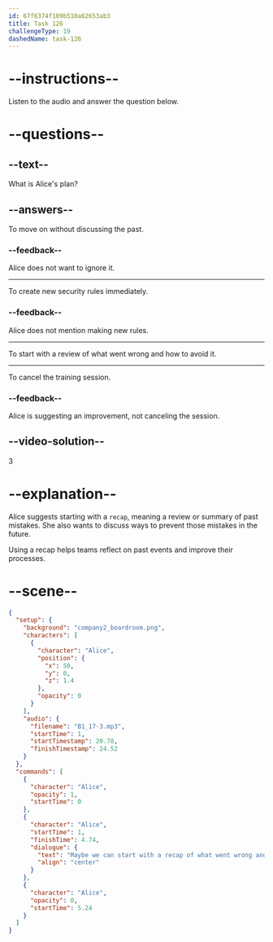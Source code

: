 ```yaml
---
id: 67f6374f109b510a62653ab3
title: Task 126
challengeType: 19
dashedName: task-126
---
```


<!-- (audio) Alice: Maybe we can start with a recap of what went wrong and how to avoid it in the future. -->

# --instructions--

Listen to the audio and answer the question below.

# --questions--

## --text--

What is Alice's plan?

## --answers--

To move on without discussing the past.

### --feedback--

Alice does not want to ignore it.

---

To create new security rules immediately.

### --feedback--

Alice does not mention making new rules.

---

To start with a review of what went wrong and how to avoid it.

---

To cancel the training session.

### --feedback--

Alice is suggesting an improvement, not canceling the session.

## --video-solution--

3

# --explanation--

Alice suggests starting with a `recap`, meaning a review or summary of past mistakes. She also wants to discuss ways to prevent those mistakes in the future.

Using a recap helps teams reflect on past events and improve their processes.

# --scene--

```json
{
  "setup": {
    "background": "company2_boardroom.png",
    "characters": [
      {
        "character": "Alice",
        "position": {
          "x": 50,
          "y": 0,
          "z": 1.4
        },
        "opacity": 0
      }
    ],
    "audio": {
      "filename": "B1_17-3.mp3",
      "startTime": 1,
      "startTimestamp": 20.78,
      "finishTimestamp": 24.52
    }
  },
  "commands": [
    {
      "character": "Alice",
      "opacity": 1,
      "startTime": 0
    },
    {
      "character": "Alice",
      "startTime": 1,
      "finishTime": 4.74,
      "dialogue": {
        "text": "Maybe we can start with a recap of what went wrong and how to avoid it in the future.",
        "align": "center"
      }
    },
    {
      "character": "Alice",
      "opacity": 0,
      "startTime": 5.24
    }
  ]
}
```
